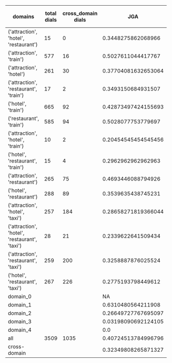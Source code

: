 | domains                                       |   total dials |   cross_domain dials | JGA                 | RSA                | TA                 | CDTA                |   total turns |   cross-domain turns |
|-----------------------------------------------|---------------|----------------------|---------------------|--------------------|--------------------|---------------------|---------------|----------------------|
| ('attraction', 'hotel', 'restaurant')         |            15 |                    0 | 0.3448275862068966  | 0.7600267539999683 | 0.6206896551724138 | NA                  |           116 |                    0 |
| ('attraction', 'train')                       |           577 |                   16 | 0.5027611044417767  | 0.8509445711869735 | 0.7687875150060024 | 0.5                 |          4165 |                   16 |
| ('attraction', 'hotel')                       |           261 |                   30 | 0.37704081632653064 | 0.7927502126545078 | 0.6244897959183674 | 0.4666666666666667  |          1960 |                   30 |
| ('attraction', 'restaurant', 'train')         |            17 |                    2 | 0.3493150684931507  | 0.7265540775814748 | 0.6438356164383562 | 0.25                |           146 |                    4 |
| ('hotel', 'train')                            |           665 |                   92 | 0.42873497424155693 | 0.8491231073899763 | 0.6840297653119634 | 0.4375              |          5241 |                   96 |
| ('restaurant', 'train')                       |           585 |                   94 | 0.5028077753779697  | 0.8739837256894543 | 0.741036717062635  | 0.4583333333333333  |          4630 |                   96 |
| ('attraction', 'hotel', 'train')              |            10 |                    2 | 0.20454545454545456 | 0.6784864560726631 | 0.5681818181818182 | 0.5                 |            88 |                    2 |
| ('hotel', 'restaurant', 'train')              |            15 |                    4 | 0.2962962962962963  | 0.7849989131506273 | 0.6                | 0.0                 |           135 |                    4 |
| ('attraction', 'restaurant')                  |           265 |                   75 | 0.4693446088794926  | 0.835168341136689  | 0.7082452431289641 | 0.7066666666666667  |          1892 |                   75 |
| ('hotel', 'restaurant')                       |           288 |                   89 | 0.3539635438745231  | 0.8236070938712134 | 0.6244171259008054 | 0.5154639175257731  |          2359 |                   97 |
| ('attraction', 'hotel', 'taxi')               |           257 |                  184 | 0.28658271819366044 | 0.7658802387186956 | 0.5857577073382545 | 0.26976744186046514 |          2303 |                  215 |
| ('attraction', 'hotel', 'restaurant', 'taxi') |            28 |                   21 | 0.2339622641509434  | 0.7433539949699641 | 0.5962264150943396 | 0.16666666666666666 |           265 |                   30 |
| ('attraction', 'restaurant', 'taxi')          |           259 |                  200 | 0.3258887876025524  | 0.7700268403658258 | 0.5998176845943483 | 0.27340823970037453 |          2194 |                  267 |
| ('hotel', 'restaurant', 'taxi')               |           267 |                  226 | 0.2775193798449612  | 0.8078455254902677 | 0.5724806201550388 | 0.27507163323782235 |          2580 |                  349 |
| domain_0                                      |               |                      | NA                  | NA                 | NA                 | NA                  |             0 |                    0 |
| domain_1                                      |               |                      | 0.6310480564211908  | 0.8489155183101297 | 0.7122355256683615 | NA                  |         12194 |                    0 |
| domain_2                                      |               |                      | 0.26649727767695097 | 0.8237379425196018 | 0.6577858439201452 | 0.5283307810107197  |         13775 |                  653 |
| domain_3                                      |               |                      | 0.03198090692124105 | 0.7219001424417921 | 0.5241050119331743 | 0.1594896331738437  |          2095 |                  627 |
| domain_4                                      |               |                      | 0.0                 | 0.7277350427350429 | 0.8                | 0.0                 |            10 |                    1 |
| all                                           |          3509 |                 1035 | 0.40724513784996796 | 0.8268752468589738 | 0.6715110066253474 | 0.3473848555815769  |         28074 |                 1281 |
| cross-domain                                  |               |                      | 0.32349808265871327 | 0.80310753814494   | 0.6114188325521943 | 0.3473848555815769  |          9388 |                 1281 |
